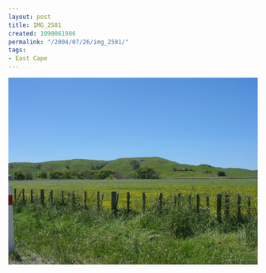 ```yaml
---
layout: post
title: IMG_2581
created: 1090861986
permalink: "/2004/07/26/img_2581/"
tags:
- East Cape
---
```


<img src="/image/images/img_2581-872.jpg"/>

